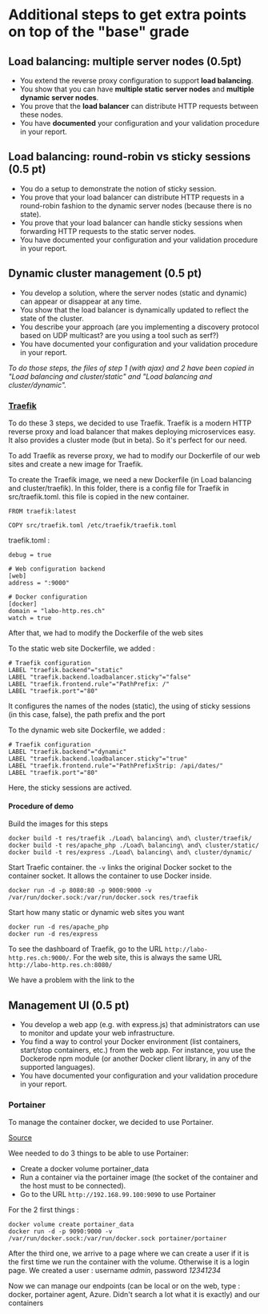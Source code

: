 # Additional steps to get extra points on top of the "base" grade

## Load balancing: multiple server nodes (0.5pt)

* You extend the reverse proxy configuration to support **load balancing**. 
* You show that you can have **multiple static server nodes** and **multiple dynamic server nodes**. 
* You prove that the **load balancer** can distribute HTTP requests between these nodes.
* You have **documented** your configuration and your validation procedure in your report.

## Load balancing: round-robin vs sticky sessions (0.5 pt)

* You do a setup to demonstrate the notion of sticky session.
* You prove that your load balancer can distribute HTTP requests in a round-robin fashion to the dynamic server nodes (because there is no state).
* You prove that your load balancer can handle sticky sessions when forwarding HTTP requests to the static server nodes.
* You have documented your configuration and your validation procedure in your report.

## Dynamic cluster management (0.5 pt)

* You develop a solution, where the server nodes (static and dynamic) can appear or disappear at any time.
* You show that the load balancer is dynamically updated to reflect the state of the cluster.
* You describe your approach (are you implementing a discovery protocol based on UDP multicast? are you using a tool such as serf?)
* You have documented your configuration and your validation procedure in your report.

*To do those steps, the files of step 1 (with ajax) and 2 have been copied in "Load balancing and cluster/static" and "Load balancing and cluster/dynamic".*

### [Traefik](https://docs.traefik.io/)

To do these 3 steps, we decided to use Traefik. Traefik is a modern HTTP reverse proxy and load balancer that makes deploying microservices easy. It also provides a cluster mode (but in beta). So it's perfect for our need.

To add Traefik as reverse proxy, we had to modify our Dockerfile of our web sites and create a new image for Traefik.

To create the Traefik image, we need a new Dockerfile (in Load balancing and cluster/traefik). In this folder, there is a config file for Traefik in src/traefik.toml. this file is copied in the new container.
```
FROM traefik:latest

COPY src/traefik.toml /etc/traefik/traefik.toml
```

traefik.toml :
```
debug = true

# Web configuration backend
[web]
address = ":9000"

# Docker configuration
[docker]
domain = "labo-http.res.ch"
watch = true
```

After that, we had to modify the Dockerfile of the web sites

To the static web site Dockerfile, we added :
```
# Traefik configuration
LABEL "traefik.backend"="static"
LABEL "traefik.backend.loadbalancer.sticky"="false"
LABEL "traefik.frontend.rule"="PathPrefix: /"
LABEL "traefik.port"="80"
```
It configures the names of the nodes (static), the using of sticky sessions (in this case, false), the path prefix and the port

To the dynamic web site Dockerfile, we added :
```
# Traefik configuration
LABEL "traefik.backend"="dynamic"
LABEL "traefik.backend.loadbalancer.sticky"="true"
LABEL "traefik.frontend.rule"="PathPrefixStrip: /api/dates/"
LABEL "traefik.port"="80"
```
Here, the sticky sessions are actived.

#### Procedure of demo

Build the images for this steps
```
docker build -t res/traefik ./Load\ balancing\ and\ cluster/traefik/
docker build -t res/apache_php ./Load\ balancing\ and\ cluster/static/
docker build -t res/express ./Load\ balancing\ and\ cluster/dynamic/
```

Start Traefic container. the ```-v``` links the original Docker socket to the container socket. It allows the container to use Docker inside.
```
docker run -d -p 8080:80 -p 9000:9000 -v /var/run/docker.sock:/var/run/docker.sock res/traefik
```

Start how many static or dynamic web sites you want
```
docker run -d res/apache_php
docker run -d res/express
```

To see the dashboard of Traefik, go to the URL ```http://labo-http.res.ch:9000/```. For the web site, this is always the same URL ```http://labo-http.res.ch:8080/```

We have a problem with the link to the 

## Management UI (0.5 pt)

* You develop a web app (e.g. with express.js) that administrators can use to monitor and update your web infrastructure.
* You find a way to control your Docker environment (list containers, start/stop containers, etc.) from the web app. For instance, you use the Dockerode npm module (or another Docker client library, in any of the supported languages).
* You have documented your configuration and your validation procedure in your report.

### Portainer

To manage the container docker, we decided to use Portainer.

[Source](https://linuxhint.com/install_portainer/)

Wee needed to do 3 things to be able to use Portainer:
 * Create a docker volume portainer_data
 * Run a container via the portainer image (the socket of the container and the host must to be connected). 
 * Go to the URL ```http://192.168.99.100:9090``` to use Portainer
 
For the 2 first things :
```
docker volume create portainer_data
docker run -d -p 9090:9000 -v /var/run/docker.sock:/var/run/docker.sock portainer/portainer
```

After the third one, we arrive to a page where we can create a user if it is the first time we run the container with the volume. Otherwise it is a login page. We created a user : username *admin*, password *12341234*

Now we can manage our endpoints (can be local or on the web, type : docker, portainer agent, Azure. Didn't search a lot what it is exactly) and our containers
